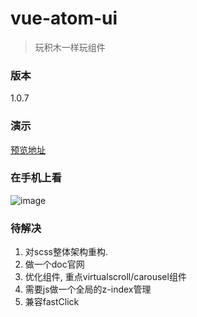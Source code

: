 # vue-atom-ui
> 玩积木一样玩组件

### 版本
1.0.7

### 演示
[预览地址](https://383514580.github.io/atom)

### 在手机上看
![image](https://user-images.githubusercontent.com/8264787/34904356-3395a8d2-f87f-11e7-85f4-7ae1a94fc587.png)


### 待解决
1. 对scss整体架构重构.
2. 做一个doc官网
3. 优化组件, 重点virtualscroll/carousel组件
4. 需要js做一个全局的z-index管理
5. 兼容fastClick
